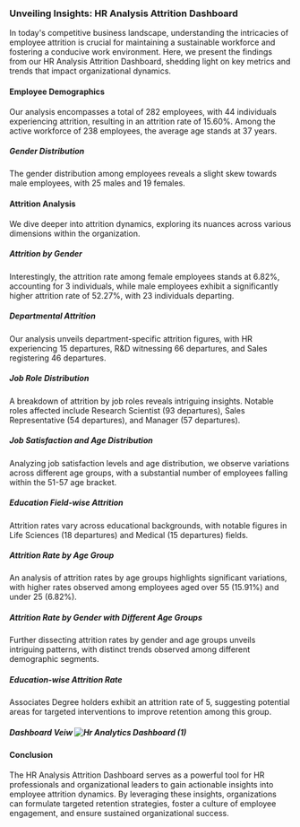 ### Unveiling Insights: HR Analysis Attrition Dashboard

In today's competitive business landscape, understanding the intricacies of employee attrition is crucial for maintaining a sustainable workforce and fostering a conducive work environment. Here, we present the findings from our HR Analysis Attrition Dashboard, shedding light on key metrics and trends that impact organizational dynamics.

#### Employee Demographics
Our analysis encompasses a total of 282 employees, with 44 individuals experiencing attrition, resulting in an attrition rate of 15.60%. Among the active workforce of 238 employees, the average age stands at 37 years.

##### Gender Distribution
The gender distribution among employees reveals a slight skew towards male employees, with 25 males and 19 females.

#### Attrition Analysis
We dive deeper into attrition dynamics, exploring its nuances across various dimensions within the organization.

##### Attrition by Gender
Interestingly, the attrition rate among female employees stands at 6.82%, accounting for 3 individuals, while male employees exhibit a significantly higher attrition rate of 52.27%, with 23 individuals departing.

##### Departmental Attrition
Our analysis unveils department-specific attrition figures, with HR experiencing 15 departures, R&D witnessing 66 departures, and Sales registering 46 departures.

##### Job Role Distribution
A breakdown of attrition by job roles reveals intriguing insights. Notable roles affected include Research Scientist (93 departures), Sales Representative (54 departures), and Manager (57 departures).

##### Job Satisfaction and Age Distribution
Analyzing job satisfaction levels and age distribution, we observe variations across different age groups, with a substantial number of employees falling within the 51-57 age bracket.

##### Education Field-wise Attrition
Attrition rates vary across educational backgrounds, with notable figures in Life Sciences (18 departures) and Medical (15 departures) fields.

##### Attrition Rate by Age Group
An analysis of attrition rates by age groups highlights significant variations, with higher rates observed among employees aged over 55 (15.91%) and under 25 (6.82%).

##### Attrition Rate by Gender with Different Age Groups
Further dissecting attrition rates by gender and age groups unveils intriguing patterns, with distinct trends observed among different demographic segments.

##### Education-wise Attrition Rate
Associates Degree holders exhibit an attrition rate of 5, suggesting potential areas for targeted interventions to improve retention among this group.


##### Dashboard Veiw ![Hr Analytics Dashboard (1)](https://github.com/ShomritaSingha/Data-Analyst-Portfolio-Projects/assets/139176490/e6a08edf-f1a1-45b4-9e87-00e640d81c71)


#### Conclusion
The HR Analysis Attrition Dashboard serves as a powerful tool for HR professionals and organizational leaders to gain actionable insights into employee attrition dynamics. By leveraging these insights, organizations can formulate targeted retention strategies, foster a culture of employee engagement, and ensure sustained organizational success.
